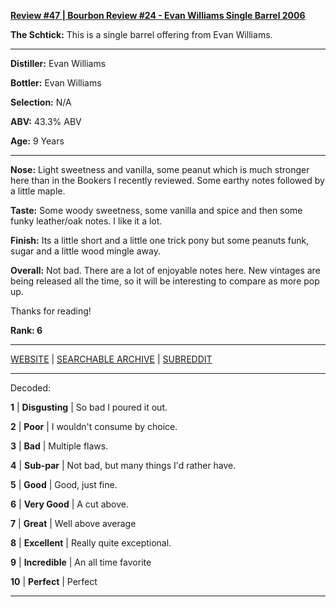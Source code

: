 
[**Review #47 | Bourbon Review #24 - Evan Williams Single Barrel 2006**]( https://t8ke.review/review-47-evan-williams-single-barrel-2006-re-review-2/)

**The Schtick:** This is a single barrel offering from Evan Williams.

-----

**Distiller:** Evan Williams

**Bottler:** Evan Williams

**Selection:** N/A

**ABV:** 43.3% ABV

**Age:** 9 Years 

-----

**Nose:**  Light sweetness and vanilla, some peanut which is much stronger here than in the Bookers I recently reviewed. Some earthy notes followed by a little maple.

**Taste:** Some woody sweetness, some vanilla and spice and then some funky leather/oak notes. I like it a lot. 

**Finish:** Its a little short and a little one trick pony but some peanuts funk, sugar and a little wood mingle away.  

**Overall:** Not bad. There are a lot of enjoyable notes here. New vintages are being released all the time, so it will be interesting to compare as more pop up. 

Thanks for reading!

**Rank: 6**



-----

[WEBSITE](https://t8ke.review) | [SEARCHABLE ARCHIVE](https://t8ke.review/review-archive/) | [SUBREDDIT](https://reddit.com/r/t8kereviews)

-----

Decoded:

**1** | **Disgusting** | So bad I poured it out.

**2** | **Poor** | I wouldn't consume by choice.

**3** | **Bad** | Multiple flaws.

**4** | **Sub-par** | Not bad, but many things I'd rather have.

**5** | **Good** | Good, just fine.

**6** | **Very Good** | A cut above.

**7** | **Great** | Well above average

**8** | **Excellent** | Really quite exceptional.

**9** | **Incredible** | An all time favorite

**10** | **Perfect** | Perfect

----

